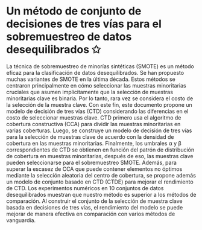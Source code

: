 # Un método de conjunto de decisiones de tres vías para el sobremuestreo de datos desequilibrados ✩

La técnica de sobremuestreo de minorías sintéticas (SMOTE) es un método eficaz para la clasificación de datos desequilibrados. Se han propuesto muchas variantes de SMOTE en la última década. Estos métodos se centraron principalmente en cómo seleccionar las muestras minoritarias cruciales que asumen implícitamente que la selección de muestras minoritarias clave es binaria. Por lo tanto, rara vez se considera el costo de la selección de la muestra clave. Con este fin, este documento propone un modelo de decisión de tres vías (CTD) considerando las diferencias en el costo de seleccionar muestras clave. CTD primero usa el algoritmo de cobertura constructiva (CCA) para dividir las muestras minoritarias en varias coberturas. Luego, se construye un modelo de decisión de tres vías para la selección de muestras clave de acuerdo con la densidad de cobertura en las muestras minoritarias. Finalmente, los umbrales α y β correspondientes de CTD se obtienen en función del patrón de distribución de cobertura en muestras minoritarias, después de eso, las muestras clave pueden seleccionarse para el sobremuestreo SMOTE. Además, para superar la escasez de CCA que puede contener elementos no óptimos mediante la selección aleatoria del centro de cobertura, se propone además un modelo de conjunto basado en CTD (CTDE) para mejorar el rendimiento de CTD. Los experimentos numéricos en 10 conjuntos de datos desequilibrados muestran que nuestro método es superior a los métodos de comparación. Al construir el conjunto de la selección de muestra clave basada en decisiones de tres vías, el rendimiento del modelo se puede mejorar de manera efectiva en comparación con varios métodos de vanguardia.